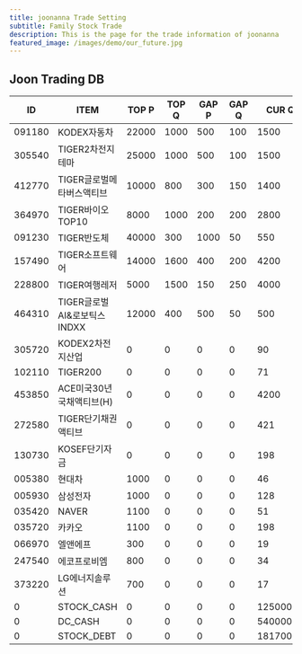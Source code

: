 ```yaml
---
title: joonanna Trade Setting
subtitle: Family Stock Trade
description: This is the page for the trade information of joonanna
featured_image: /images/demo/our_future.jpg
---
```


## Joon Trading DB

|ID|ITEM |TOP P|TOP Q|GAP P|GAP Q|CUR Q|
|--|-----|--|--|--|--|--|
|091180|KODEX자동차|22000|1000|500|100|1500|
|305540|TIGER2차전지테마|25000|1000|500|100|1500|
|412770|TIGER글로벌메타버스액티브|10000|800|300|150|1400| 
|364970|TIGER바이오TOP10|8000|1000|200|200|2800|
|091230|TIGER반도체|40000|300|1000|50|550|
|157490|TIGER소프트웨어|14000|1600|400|200|4200|
|228800|TIGER여행레저|5000|1500|150|250|4000|
|464310|TIGER글로벌AI&로보틱스INDXX|12000|400|500|50|500|
|305720|KODEX2차전지산업|0|0|0|0|90|
|102110|TIGER200|0|0|0|0|71|
|453850|ACE미국30년국채액티브(H)|0|0|0|0|4200|
|272580|TIGER단기채권액티브|0|0|0|0|421|
|130730|KOSEF단기자금|0|0|0|0|198|
|005380|현대차|1000|0|0|0|46|
|005930|삼성전자|1000|0|0|0|128|
|035420|NAVER|1100|0|0|0|51|
|035720|카카오|1100|0|0|0|198|
|066970|엘앤에프|300|0|0|0|19|
|247540|에코프로비엠|800|0|0|0|34|
|373220|LG에너지솔루션|700|0|0|0|17|
|0|STOCK_CASH|0|0|0|0|1250000|
|0|DC_CASH|0|0|0|0|540000|
|0|STOCK_DEBT|0|0|0|0|18170000|
